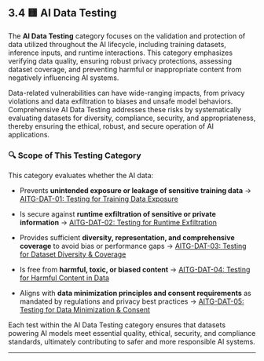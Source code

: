 
## 3.4 🟨 AI Data Testing

The **AI Data Testing** category focuses on the validation and protection of data utilized throughout the AI lifecycle, including training datasets, inference inputs, and runtime interactions. This category emphasizes verifying data quality, ensuring robust privacy protections, assessing dataset coverage, and preventing harmful or inappropriate content from negatively influencing AI systems.

Data-related vulnerabilities can have wide-ranging impacts, from privacy violations and data exfiltration to biases and unsafe model behaviors. Comprehensive AI Data Testing addresses these risks by systematically evaluating datasets for diversity, compliance, security, and appropriateness, thereby ensuring the ethical, robust, and secure operation of AI applications.

### 🔍 Scope of This Testing Category

This category evaluates whether the AI data:

- Prevents **unintended exposure or leakage of sensitive training data**
  → [AITG-DAT-01: Testing for Training Data Exposure](https://github.com/MatOwasp/AI-Testing-Guide/blob/main/Document/content/tests/AITG-DAT-01_Testing_for_Training_Data_Exposure.md)

- Is secure against **runtime exfiltration of sensitive or private information**
  → [AITG-DAT-02: Testing for Runtime Exfiltration](https://github.com/MatOwasp/AI-Testing-Guide/blob/main/Document/content/tests/AITG-DAT-02_Testing_for_Runtime_Exfiltration.md)

- Provides sufficient **diversity, representation, and comprehensive coverage** to avoid bias or performance gaps
  → [AITG-DAT-03: Testing for Dataset Diversity & Coverage](https://github.com/MatOwasp/AI-Testing-Guide/blob/main/Document/content/tests/AITG-DAT-03_Testing_for_Dataset_Diversity_and_Coverage.md)

- Is free from **harmful, toxic, or biased content**
  → [AITG-DAT-04: Testing for Harmful Content in Data](https://github.com/MatOwasp/AI-Testing-Guide/blob/main/Document/content/tests/AITG-DAT-04_Testing_for_Harmful_Content_in_Data.md)

- Aligns with **data minimization principles and consent requirements** as mandated by regulations and privacy best practices
  → [AITG-DAT-05: Testing for Data Minimization & Consent](https://github.com/MatOwasp/AI-Testing-Guide/blob/main/Document/content/tests/AITG-DAT-05_Testing_for_Data_Minimization_and_Consent.md)

Each test within the AI Data Testing category ensures that datasets powering AI models meet essential quality, ethical, security, and compliance standards, ultimately contributing to safer and more responsible AI systems.

---
